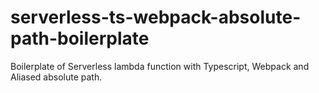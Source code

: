 # serverless-ts-webpack-absolute-path-boilerplate
Boilerplate of Serverless lambda function with Typescript, Webpack and Aliased absolute path.